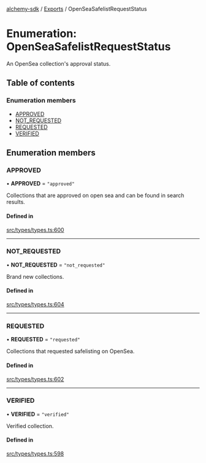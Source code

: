 [alchemy-sdk](../README.md) / [Exports](../modules.md) / OpenSeaSafelistRequestStatus

# Enumeration: OpenSeaSafelistRequestStatus

An OpenSea collection's approval status.

## Table of contents

### Enumeration members

- [APPROVED](OpenSeaSafelistRequestStatus.md#approved)
- [NOT\_REQUESTED](OpenSeaSafelistRequestStatus.md#not_requested)
- [REQUESTED](OpenSeaSafelistRequestStatus.md#requested)
- [VERIFIED](OpenSeaSafelistRequestStatus.md#verified)

## Enumeration members

### APPROVED

• **APPROVED** = `"approved"`

Collections that are approved on open sea and can be found in search results.

#### Defined in

[src/types/types.ts:600](https://github.com/alchemyplatform/alchemy-sdk-js/blob/c4bab3e/src/types/types.ts#L600)

___

### NOT\_REQUESTED

• **NOT\_REQUESTED** = `"not_requested"`

Brand new collections.

#### Defined in

[src/types/types.ts:604](https://github.com/alchemyplatform/alchemy-sdk-js/blob/c4bab3e/src/types/types.ts#L604)

___

### REQUESTED

• **REQUESTED** = `"requested"`

Collections that requested safelisting on OpenSea.

#### Defined in

[src/types/types.ts:602](https://github.com/alchemyplatform/alchemy-sdk-js/blob/c4bab3e/src/types/types.ts#L602)

___

### VERIFIED

• **VERIFIED** = `"verified"`

Verified collection.

#### Defined in

[src/types/types.ts:598](https://github.com/alchemyplatform/alchemy-sdk-js/blob/c4bab3e/src/types/types.ts#L598)
